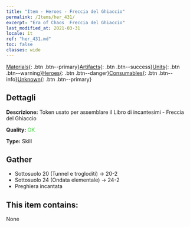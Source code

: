 ```yaml
---
title: "Item - Heroes - Freccia del Ghiaccio"
permalink: /Items/her_431/
excerpt: "Era of Chaos  Freccia del Ghiaccio"
last_modified_at: 2021-03-31
locale: it
ref: "her_431.md"
toc: false
classes: wide
---
```

 [Materials](/it/Items/){: .btn .btn--primary}[Artifacts](/it/Items/Artifacts/){: .btn .btn--success}[Units](/it/Items/Units/){: .btn .btn--warning}[Heroes](/it/Items/Heroes/){: .btn .btn--danger}[Consumables](/it/Items/Consumables/){: .btn .btn--info}[Unknown](/it/Items/Unknown/){: .btn .btn--primary}

## Dettagli
 **Descrizione:** Token usato per assemblare il Libro di incantesimi - Freccia del Ghiaccio

 **Quality:** <span style="color: #32CD32">OK</span>

 **Type:** Skill

## Gather

*    Sottosuolo 20 (Tunnel e trogloditi) -> 20-2 
*    Sottosuolo 24 (Ondata elementale) -> 24-2 
*    Preghiera incantata 

## This item contains:

  None

